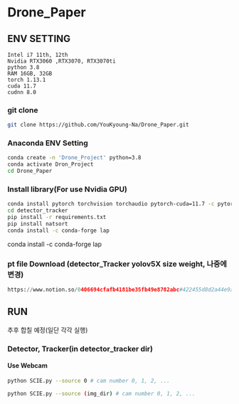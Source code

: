 # Drone_Paper



## ENV SETTING ##
	Intel i7 11th, 12th
	Nvidia RTX3060 ,RTX3070, RTX3070ti
	python 3.8
	RAM 16GB, 32GB
	torch 1.13.1
	cuda 11.7
	cudnn 8.0
	
### git clone ###
```bash
git clone https://github.com/YouKyoung-Na/Drone_Paper.git
```

### Anaconda ENV Setting ###
```bash
conda create -n 'Drone_Project' python=3.8
conda activate Dron_Project
cd Drone_Paper
```

### Install library(For use Nvidia GPU) ###
```bash
conda install pytorch torchvision torchaudio pytorch-cuda=11.7 -c pytorch -c nvidia
cd detector_tracker
pip install -r requirements.txt
pip install natsort
conda install -c conda-forge lap
```
conda install -c conda-forge lap
### pt file Download (detector_Tracker yolov5X size weight, 나중에 변경) ###
```python
https://www.notion.so/0406694cfafb4181be35fb49e8782abc#422455d8d2a44e9a9ea5a057df1ee363
```

## RUN ##
추후 합칠 예정(일단 각각 실행)

### Detector, Tracker(in detector_tracker dir) ###

#### Use Webcam ####
```bash
python SCIE.py --source 0 # cam number 0, 1, 2, ...
```

```bash
python SCIE.py --source (img_dir) # cam number 0, 1, 2, ...
```
